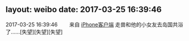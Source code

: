 layout: weibo
date: 2017-03-25 16:39:46
---
<meta name="referrer" content="no-referrer" />

2017-03-25 16:39:46  &nbsp;&nbsp;&nbsp;&nbsp;&nbsp;&nbsp; 来自 <a href="http://app.weibo.com/t/feed/9ksdit" rel="nofollow">iPhone客户端</a>
走兽和他的小女友去岛国共浴了……[失望][失望][失望] ​​​
